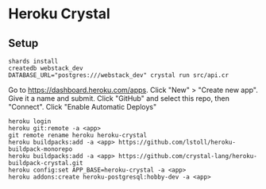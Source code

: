 # Heroku Crystal

## Setup

```
shards install
createdb webstack_dev
DATABASE_URL="postgres:///webstack_dev" crystal run src/api.cr
```

Go to <https://dashboard.heroku.com/apps>.
Click "New" > "Create new app".
Give it a name and submit.
Click "GitHub" and select this repo, then "Connect".
Click "Enable Automatic Deploys"

```
heroku login
heroku git:remote -a <app>
git remote rename heroku heroku-crystal
heroku buildpacks:add -a <app> https://github.com/lstoll/heroku-buildpack-monorepo
heroku buildpacks:add -a <app> https://github.com/crystal-lang/heroku-buildpack-crystal.git
heroku config:set APP_BASE=heroku-crystal -a <app>
heroku addons:create heroku-postgresql:hobby-dev -a <app>
```
